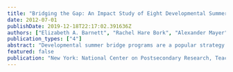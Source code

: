 ```yaml
---
title: "Bridging the Gap: An Impact Study of Eight Developmental Summer Bridge Programs in Texas"
date: 2012-07-01
publishDate: 2019-12-18T22:17:02.391636Z
authors: ["Elizabeth A. Barnett", "Rachel Hare Bork", "Alexander Mayer", "Joshua Pretlow", "Heather Wathington", "Madeline Joy Weiss", "Evan Weissman", "Jedediah Teres", "Matthew Zeidenberg"]
publication_types: ["4"]
abstract: "Developmental summer bridge programs are a popular strategy for increasing college readiness among recent high school graduates. Aimed at providing an alternative to traditional developmental education, these programs provide accelerated and focused learning opportunities in order to help students acquire the knowledge and skills needed for college success."
featured: false
publication: "New York: National Center on Postsecondary Research, Teachers College, Columbia University"
---
```


